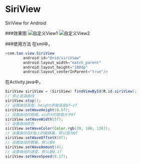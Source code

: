 # SiriView
SiriView for Android

###效果图
![自定义View1](http://img.blog.csdn.net/20160616230719521)
![自定义View2](http://img.blog.csdn.net/20160616230739130)

###使用方法
在xml中，
```java
<com.tao.view.SiriView
        android:id="@+id/siriView"
        android:layout_width="match_parent"
        android:layout_height="100dp"
        android:layout_centerInParent="true"/>
```
在Activity.java中，
```java
SiriView siriView = (SiriView) findViewById(R.id.siriView);
// 停止波浪曲线
siriView.stop();
// 设置曲线高度，height的取值是0f~1f
siriView.setWaveHeight(0.5f);
// 设置曲线的粗细，width的取值大于0f
siriView.setWaveWidth(5f);
// 设置曲线颜色
siriView.setWaveColor(Color.rgb(39, 188, 136));
// 设置曲线在X轴上的偏移量，默认值为0f
siriView.setWaveOffsetX(0f);
// 设置曲线的数量，默认是4
siriView.setWaveAmount(4);
// 设置曲线的速度，默认是0.1f
siriView.setWaveSpeed(0.1f);
```
